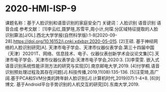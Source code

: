 # 2020-HMI-ISP-9
课题名称：基于人脸识别和语音识别的家庭安全门
关键词：人脸识别 语音识别 语音合成
参考文献：
[1]李云红,聂梦瑄,苏雪平,周小计,何琛.分区域特征提取的人脸识别算法[J/OL].西北大学学报(自然科学版):1-8[2020-09-28].https://doi.org/10.16152/j.cnki.xdxbzr.2020-05-015.
[2]王硕. 基于神经网络的人脸识别研究[A]. 天津市电子学会、天津市仪器仪表学会.第三十四届中国（天津）2020’IT、网络、信息技术、电子、仪器仪表创新学术会议论文集[C].天津市电子学会、天津市仪器仪表学会:天津市电子学会,2020:3.
[3]李雯雯. 嵌入式语音识别系统性能评测方法的研究与实现[D].南京邮电大学,2019.
[4]付学桐.语音识别预处理过程及其存在问题[J].科技传播,2019,11(08):135-136.
[5]汪雯琦,高广阔.基于PCA和SVM分类的跨年龄人脸识别[J].计算机时代,2019(07):1-4+8.
[6]刘博文. 基于Android平台手势识别的人机交互的研究[D].东南大学,2019.

